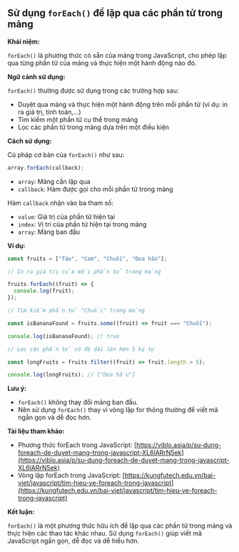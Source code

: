 ## Sử dụng `forEach()` để lặp qua các phần tử trong mảng

**Khái niệm:**

`forEach()` là phương thức có sẵn của mảng trong JavaScript, cho phép lặp qua từng phần tử của mảng và thực hiện một hành động nào đó.

**Ngữ cảnh sử dụng:**

`forEach()` thường được sử dụng trong các trường hợp sau:

- Duyệt qua mảng và thực hiện một hành động trên mỗi phần tử (ví dụ: in ra giá trị, tính toán,...)
- Tìm kiếm một phần tử cụ thể trong mảng
- Lọc các phần tử trong mảng dựa trên một điều kiện

**Cách sử dụng:**

Cú pháp cơ bản của `forEach()` như sau:

```javascript
array.forEach(callback);
```

- `array`: Mảng cần lặp qua
- `callback`: Hàm được gọi cho mỗi phần tử trong mảng

Hàm `callback` nhận vào ba tham số:

- `value`: Giá trị của phần tử hiện tại
- `index`: Vị trí của phần tử hiện tại trong mảng
- `array`: Mảng ban đầu

**Ví dụ:**

```javascript
const fruits = ["Táo", "Cam", "Chuối", "Dưa hấu"];

// In ra giá trị của mỗi phần tử trong mảng

fruits.forEach((fruit) => {
  console.log(fruit);
});

// Tìm kiếm phần tử "Chuối" trong mảng

const isBananaFound = fruits.some((fruit) => fruit === "Chuối");

console.log(isBananaFound); // true

// Lọc các phần tử có độ dài lớn hơn 5 ký tự

const longFruits = fruits.filter((fruit) => fruit.length > 5);

console.log(longFruits); // ["Dưa hấu"]
```

**Lưu ý:**

- `forEach()` không thay đổi mảng ban đầu.
- Nên sử dụng `forEach()` thay vì vòng lặp for thông thường để viết mã ngắn gọn và dễ đọc hơn.

**Tài liệu tham khảo:**

- Phương thức forEach trong JavaScript: [https://viblo.asia/p/su-dung-foreach-de-duyet-mang-trong-javascript-XL6lARrN5ek](https://viblo.asia/p/su-dung-foreach-de-duyet-mang-trong-javascript-XL6lARrN5ek)
- Vòng lặp forEach trong JavaScript: [https://kungfutech.edu.vn/bai-viet/javascript/tim-hieu-ve-foreach-trong-javascript](https://kungfutech.edu.vn/bai-viet/javascript/tim-hieu-ve-foreach-trong-javascript)

**Kết luận:**

`forEach()` là một phương thức hữu ích để lặp qua các phần tử trong mảng và thực hiện các thao tác khác nhau. Sử dụng `forEach()` giúp viết mã JavaScript ngắn gọn, dễ đọc và dễ hiểu hơn.
